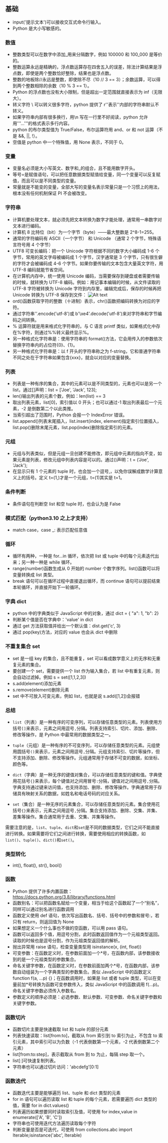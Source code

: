 ## 基础

- input('提示文本')可以接收交互式命令行输入。
- Python 是大小写敏感的。

### 数值

- 整数类型可以在数字中添加\_用来分隔数字，例如 100000 和 100_000 是等价的。
- 整数运算永远是精确的，浮点数运算存在四舍五入的误差，除法计算结果是浮点数，即使是两个整数恰好整除，结果也是浮点数。
- 整数的地板除//永远是整数，即使除不尽（10 // 3 == 3）；余数运算，可以得到两个整数相除的余数（10 % 3 == 1）。
- Python 的浮点数也没有大小限制，但是超出一定范围就直接表示为 inf（无限大）。
- 转义字符 \ 可以转义很多字符，python 提供了 r''表示''内部的字符串默认不转义。
- 如果字符串内部有很多换行，用\n 写在一行里不好阅读，python 允许用'''...'''的格式表示多行内容。
- python 的布尔类型值为 True/False，布尔运算符用 and、or 和 not 运算（不是 &&, ||, !）。
- 空值是 python 中一个特殊值，用 None 表示，不同于 0。

### 变量

- 变量名必须是大小写英文、数字和\_的组合，且不能用数字开头。
- 等号=是赋值语句，可以把任意数据类型赋值给变量，同一个变量可以反复赋值，而且可以是不同类型的变量。
- 常量就是不能变的变量，全部大写的变量名表示常量只是一个习惯上的用法，根本没有任何机制保证 PI 不会被改变。

### 字符串

- 计算机要处理文本，就必须先把文本转换为数字才能处理，通常用一串数字对文本进行编码。
- 计算机 8 比特位（bit）为一个字节（byte）——最大整数是 2^8-1=255。
- 通常的字符编码有 ASCII（一个字节） 和 Unicode （通常 2 个字节，特殊语言符号用 4 个字节）
- UTF8 可变长编码：把一个 Unicode 字符根据不同的数字大小编码成 1-6 个字节，常用的英文字母被编码成 1 个字节，汉字通常是 3 个字节，只有很生僻的字符才会被编码成 4-6 个字节。如果你要传输的文本包含大量英文字符，用 UTF-8 编码就能节省空间。
- 在计算机内存中，统一使用 Unicode 编码，当需要保存到硬盘或者需要传输的时候，就转换为 UTF-8 编码。例如：用记事本编辑的时候，从文件读取的 UTF-8 字符被转换为 Unicode 字符到内存里，编辑完成后，保存的时候再把 Unicode 转换为 UTF-8 保存到文件：
  ![Alt text](image.png)
- ord()函数获取字符的整数（十进制）表示，chr()函数把编码转换为对应的字符。
- 通过字符串''.encode('utf-8')或 b'\xe4'.decode('utf-8')来对字符串和字节编码之间转换。
- % 运算符就是用来格式化字符串的，与 C 语言 printf 类似，如果格式化中存在%字符，则通过%%转义最终显示%。
- 另一种格式化字符串是：使用字符串的 format()方法，它会用传入的参数依次替换字符串内的占位符{0}、{1}。
- 另一种格式化字符串是：以 f 开头的字符串称之为 f-string，它和普通字符串不同之处在于字符串如果包含{xxx}，就会以对应的变量替换。

### 列表

- 列表是一种有序的集合，其中的元素可以是不同类型的，元素也可以是另一个 list，通过[]声明：list = ['Joe', 'Jack', 123];
- len()输出列表的元素个数，例如：len(list) == 3
- 取出列表元素，list[0]，索引值以 0 开头；也可以通过-1 取出列表最后一个元素，-2 是倒数第二个以此类推。
- 当索引超出了范围时，Python 会报一个 IndexError 错误。
- list.append()列表末尾插入，list.insert(index, element)指定索引位置插入，list.pop()删除末尾元素，list.pop(index)删除指定索引的元素。

### 元组

- 元组与列表类似，但是元组一旦创建不能修改，即元组中元素的指向不变，如果元素是列表，修改元组中列表内容是可以的。通过()声明：t = ('Joe', 'Jack');
- 在显示只有 1 个元素的 tuple 时，也会加一个逗号,，以免你误解成数学计算意义上的括号。定义 t=(1,)才是一个元组，t=(1)其实是 t=1。

### 条件判断

- 条件语句在判断空 list 和空 tuple 时，也会认为是 False

### 模式匹配（python3.10 之上才支持）

- match case，case \_: 表示匹配任意值

### 循环

- 循环有两种，一种是 for...in 循环，依次把 list 或 tuple 中的每个元素迭代出来；另一种一种是 while 循环。
- range(number)函数生成从 0 开始的 number 个数字序列。list()函数可以将变量转换成 list 类型。
- break 语句可以在循环过程中直接退出循环，而 continue 语句可以提前结束本轮循环，并直接开始下一轮循环。

### 字典 dict

- python 中的字典类似于 JavaScript 中的对象，通过 dict = { "a": 1, "b": 2}
- 判断某个值是否在字典中：'value' in dict
- 通过 get 方法获取值并给出一个默认值：dist.get('c', 3)
- 通过 pop(key)方法，对应的 value 也会从 dict 中删除

### 不重复集合 set

- set 是一组 key 的集合，且不能重复，set 可以看成数学意义上的无序和无重复元素的集合。
- 要创建一个 set，需要提供一个 list 作为输入集合，若 list 中有重复元素，则会自动过滤掉。例如 s = set([1,1,2,3])
- s.add(element)添加元素
- s.remove(element)删除元素
- set 中不可放入可变元素，例如 list，也就是说 s.add([1,2])会报错

### 总结

- `list`（列表）是一种有序的可变序列，可以存储任意类型的元素。列表使用方括号`[]`来表示，元素之间用逗号`,`分隔。列表支持索引、切片、添加、删除、修改等操作，是 Python 中最常用的数据类型之一。

- `tuple`（元组）是一种有序的不可变序列，可以存储任意类型的元素。元组使用圆括号`()`来表示，元素之间用逗号`,`分隔。元组支持索引、切片等操作，但不支持添加、删除、修改等操作。元组通常用于存储不可变的数据，如坐标、颜色等。

- `dict`（字典）是一种无序的键值对集合，可以存储任意类型的键和值。字典使用花括号`{}`来表示，每个键值对之间用冒号`:`分隔，键值对之间用逗号`,`分隔。字典支持通过键来访问值，也支持添加、删除、修改等操作。字典通常用于存储具有映射关系的数据，如姓名和电话号码的对应关系。

- `set`（集合）是一种无序的元素集合，可以存储任意类型的元素。集合使用花括号`{}`来表示，元素之间用逗号`,`分隔。集合支持添加、删除、交集、并集、差集等操作。集合通常用于去重、交集、并集等操作。

需要注意的是，`list`、`tuple`、`dict`和`set`是不同的数据类型，它们之间不能直接进行转换。如果需要将它们之间进行转换，需要使用相应的转换函数，如`list()`、`tuple()`、`dict()`和`set()`。

### 类型转化

- int(), float(), str(), bool()

### 函数

- Python 提供了许多内置函数：https://docs.python.org/3.8/library/functions.html
- 函数别名：可以把函数名赋给一个变量，相当于给这个函数起了一个“别名”，同样可以通过别名进行函数调用
- 函数定义使用 def 语句，依次写出函数名、括号、括号中的参数和冒号:，若只有 return，则返回值为 None
- 如果想定义一个什么事也不做的空函数，可以用 pass 语句。
- 函数可以返回多个值，用逗号分割，此时函数返回值作为一个元祖类型返回。读取的时候也是逗号分割，作为元祖类型返回值的解析。
- 抛出异常用 raise 语句，检查变量类型用 isinstance(x, (int, float))
- 可变参数：在函数定义时，在参数前面加一个\*号，在函数内部，该参数接收到的是一个元祖类型的参数集合。
- 命名关键字参数，在函数定义时，在参数前面加两个\*号，在函数内部，该参数自动组装为一个字典类型的参数集合。类似 JavaScript 中的函数定义 function f(a, ...p) {}；在函数调用时，如果是 list 或者 tuple 类型，可以在变量前加\*号转换为函数可变参数传入，类似 JavaScript 中的函数调用 f(...p)。命名关键字参数必须传入参数名。
- 参数定义的顺序必须是：必选参数、默认参数、可变参数、命名关键字参数和关键字参数。

### 函数切片

- 函数切片主要是快速截取 list 和 tuple 的部分元素
- 列表快速读取：list[from:to]，截取从 from 索引到 to 索引为止，不包含 to 索引元素，其中索引可以为负数（-1 代表倒数第一个元素，-2 代表倒数第二个元素）
- list[from:to:step]，表示截取从 from 到 to 为止，每隔 step 取一个。
- list[:]可快速复制列表。
- 字符串也可以通过切片访问：'abcdefg'[0:1]

### 函数迭代

- 函数迭代主要是能够遍历 list、tuple 和 dict 类型的元素
- for in 语句可以遍历读取 list 和 tuple 的每个元素，若需要遍历 dict 类型的值，需要 for in dict.values()
- 列表遍历如果想要同时读取索引及值，可使用 for index,value in enumerate(['A', 'B', 'C'])
- 字符串也可使用迭代方法遍历读取每个字符
- 判断变量是否是可迭代，可使用 from collections.abc import Iterable;isinstance('abc', Iterable)
